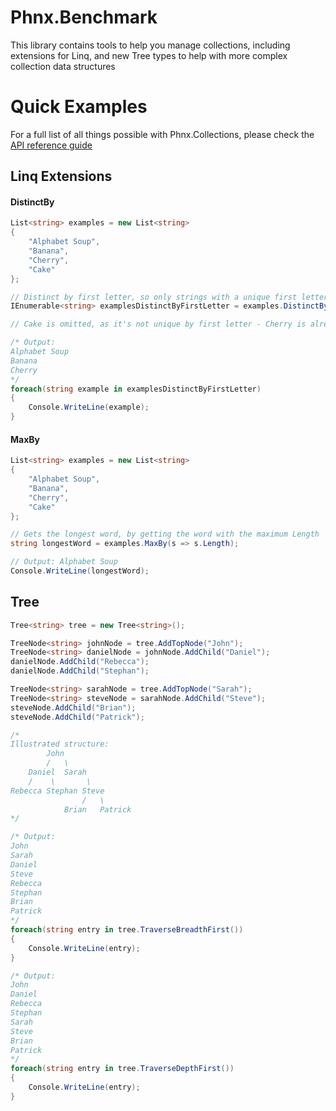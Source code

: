 # Phnx.Benchmark

This library contains tools to help you manage collections, including extensions for Linq, and new Tree types to help with more complex collection data structures

# Quick Examples

For a full list of all things possible with Phnx.Collections, please check the [API reference guide](https://phoenix-apps.github.io/Phnx-Wiki/api/Phnx.Collections.html)

## Linq Extensions

#### DistinctBy
```cs
List<string> examples = new List<string>
{
    "Alphabet Soup",
    "Banana",
    "Cherry",
    "Cake"
};

// Distinct by first letter, so only strings with a unique first letter are preserved
IEnumerable<string> examplesDistinctByFirstLetter = examples.DistinctBy(s => s[0]);

// Cake is omitted, as it's not unique by first letter - Cherry is already present with a first letter of C

/* Output:
Alphabet Soup
Banana
Cherry
*/
foreach(string example in examplesDistinctByFirstLetter)
{
    Console.WriteLine(example);
}
```

#### MaxBy
```cs
List<string> examples = new List<string>
{
    "Alphabet Soup",
    "Banana",
    "Cherry",
    "Cake"
};

// Gets the longest word, by getting the word with the maximum Length
string longestWord = examples.MaxBy(s => s.Length);

// Output: Alphabet Soup
Console.WriteLine(longestWord);
```

## Tree
```cs
Tree<string> tree = new Tree<string>();

TreeNode<string> johnNode = tree.AddTopNode("John");
TreeNode<string> danielNode = johnNode.AddChild("Daniel");
danielNode.AddChild("Rebecca");
danielNode.AddChild("Stephan");

TreeNode<string> sarahNode = tree.AddTopNode("Sarah");
TreeNode<string> steveNode = sarahNode.AddChild("Steve");
steveNode.AddChild("Brian");
steveNode.AddChild("Patrick");

/*
Illustrated structure:
        John
        /   \
    Daniel  Sarah
    /    \       \
Rebecca Stephan Steve
                /   \
            Brian   Patrick
*/

/* Output:
John
Sarah
Daniel
Steve
Rebecca
Stephan
Brian
Patrick
*/
foreach(string entry in tree.TraverseBreadthFirst())
{
    Console.WriteLine(entry);
}

/* Output:
John
Daniel
Rebecca
Stephan
Sarah
Steve
Brian
Patrick
*/
foreach(string entry in tree.TraverseDepthFirst())
{
    Console.WriteLine(entry);
}
```